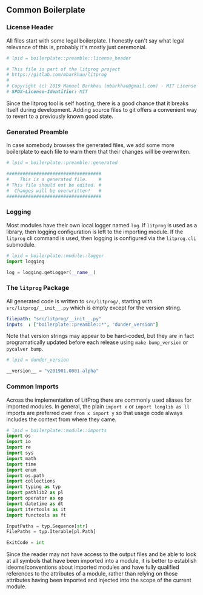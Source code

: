 
## Common Boilerplate

### License Header

All files start with some legal boilerplate. I honestly can't say what legal relevance of this is, probably it's mostly just ceremonial.

```python
# lpid = boilerplate::preamble::license_header

# This file is part of the litprog project
# https://gitlab.com/mbarkhau/litprog
#
# Copyright (c) 2019 Manuel Barkhau (mbarkhau@gmail.com) - MIT License
# SPDX-License-Identifier: MIT
```

Since the litprog tool is self hosting, there is a good chance that it breaks itself during development. Adding source files to git offers a convenient way to revert to a previously known good state.

### Generated Preamble

In case somebody browses the generated files, we add some more boilerplate to each file to warn them that their changes will be overwriten.

```python
# lpid = boilerplate::preamble::generated

###################################
#    This is a generated file.    #
# This file should not be edited. #
#  Changes will be overwritten!   #
###################################
```

### Logging

Most modules have their own local logger named `log`. If `litprog` is used as a library, then logging configuration is left to the importing module. If the `litprog` cli command is used, then logging is configured via the `litprog.cli` submodule.

```python
# lpid = boilerplate::module::logger
import logging

log = logging.getLogger(__name__)
```


### The `litprog` Package

All generated code is written to `src/litprog/`, starting with `src/litprog/__init__.py` which is empty except for the version string.

```yaml
filepath: "src/litprog/__init__.py"
inputs  : ["boilerplate::preamble::*", "dunder_version"]
```

Note that version strings may appear to be hard-coded, but they are in fact programatically updated before each release using `make bump_version` or `pycalver bump`.

```python
# lpid = dunder_version

__version__ = "v201901.0001-alpha"
```

### Common Imports

Across the implementation of LitProg there are commonly used aliases for imported modules. In general, the plain `import x` or `import longlib as ll` imports are preferred over `from x import y` so that usage code always includes the context from where they came.

```python
# lpid = boilerplate::module::imports
import os
import io
import re
import sys
import math
import time
import enum
import os.path
import collections
import typing as typ
import pathlib2 as pl
import operator as op
import datetime as dt
import itertools as it
import functools as ft

InputPaths = typ.Sequence[str]
FilePaths = typ.Iterable[pl.Path]

ExitCode = int
```

Since the reader may not have access to the output files and be able to look at all symbols that have been imported into a module, it is better to establish ideoms/conventions about imported modules and have fully qualified references to the attributes of a module, rather than relying on those attributes having been imported and injected into the scope of the current module.

